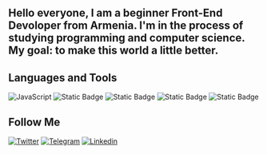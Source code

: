 
## Hello everyone, I am a beginner Front-End Devoloper from Armenia.  I'm in the process of studying programming and computer science. My goal: to make this world a little better.

## Languages and Tools
![JavaScript](https://img.shields.io/badge/-JAvaScript-090909?style=for-the-badge&logo=JavaScript&logoColor=E9D54D)
![Static Badge](https://img.shields.io/badge/-HTML-090909?style=for-the-badge&logo=HTML5)
![Static Badge](https://img.shields.io/badge/-CSS-090909?style=for-the-badge&logo=CSS3&logoColor=blue)
![Static Badge](https://img.shields.io/badge/-SASS-090909?style=for-the-badge&logo=SASS)
![Static Badge](https://img.shields.io/badge/-Gulp-090909?style=for-the-badge&logo=Gulp)


## Follow Me 
[![Twitter](https://img.shields.io/badge/-Twitter-090909?style=for-the-badge&logo=Twitter&logoColor=1C9DEB)](https://x.com/Artashes788555?t=cqon_3TOcSfYzXUYe30v5A&s=09)
[![Telegram](https://img.shields.io/badge/-Telegram-090909?style=for-the-badge&logo=telegram&logoColor=27A0D9)](https://t.me/Artush100)
[![Linkedin](https://img.shields.io/badge/-Linkedin-090909?style=for-the-badge&logo=Linkedin&logoColor=2975ab)](https://www.linkedin.com/in/artashes-agajanyan-3741622bb?utm_source=share&utm_campaign=share_via&utm_content=profile&utm_medium=android_app)
